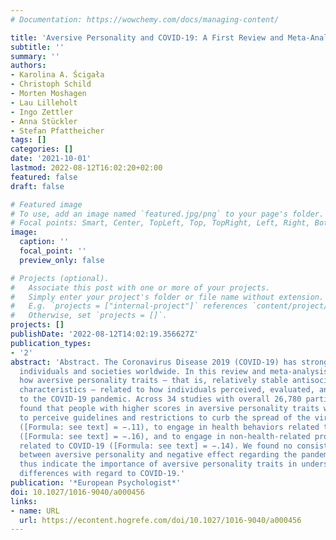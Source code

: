 ```yaml
---
# Documentation: https://wowchemy.com/docs/managing-content/

title: 'Aversive Personality and COVID-19: A First Review and Meta-Analysis'
subtitle: ''
summary: ''
authors:
- Karolina A. Ścigała
- Christoph Schild
- Morten Moshagen
- Lau Lilleholt
- Ingo Zettler
- Anna Stückler
- Stefan Pfattheicher
tags: []
categories: []
date: '2021-10-01'
lastmod: 2022-08-12T16:02:20+02:00
featured: false
draft: false

# Featured image
# To use, add an image named `featured.jpg/png` to your page's folder.
# Focal points: Smart, Center, TopLeft, Top, TopRight, Left, Right, BottomLeft, Bottom, BottomRight.
image:
  caption: ''
  focal_point: ''
  preview_only: false

# Projects (optional).
#   Associate this post with one or more of your projects.
#   Simply enter your project's folder or file name without extension.
#   E.g. `projects = ["internal-project"]` references `content/project/deep-learning/index.md`.
#   Otherwise, set `projects = []`.
projects: []
publishDate: '2022-08-12T14:02:19.356627Z'
publication_types:
- '2'
abstract: 'Abstract. The Coronavirus Disease 2019 (COVID-19) has strongly affected
  individuals and societies worldwide. In this review and meta-analysis, we investigated
  how aversive personality traits – that is, relatively stable antisocial personality
  characteristics – related to how individuals perceived, evaluated, and responded
  to the COVID-19 pandemic. Across 34 studies with overall 26,780 participants, we
  found that people with higher scores in aversive personality traits were less likely
  to perceive guidelines and restrictions to curb the spread of the virus as protective
  ([Formula: see text] = −.11), to engage in health behaviors related to COVID-19
  ([Formula: see text] = −.16), and to engage in non-health-related prosocial behavior
  related to COVID-19 ([Formula: see text] = −.14). We found no consistent relation
  between aversive personality and negative effect regarding the pandemic. The results
  thus indicate the importance of aversive personality traits in understanding individual
  differences with regard to COVID-19.'
publication: '*European Psychologist*'
doi: 10.1027/1016-9040/a000456
links:
- name: URL
  url: https://econtent.hogrefe.com/doi/10.1027/1016-9040/a000456
---
```

